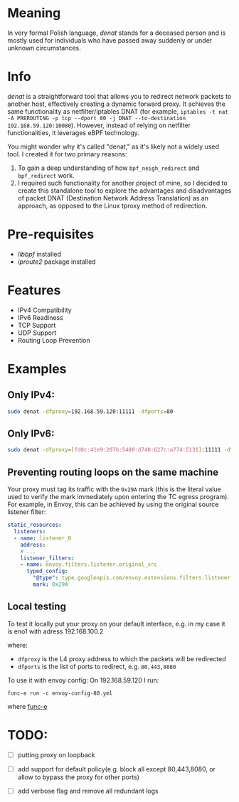 # Meaning
In very formal Polish language, _denat_ stands for a deceased person and is mostly used for individuals who have passed away suddenly or under unknown circumstances.

# Info
_denat_ is a straightforward tool that allows you to redirect network packets to another host, 
effectively creating a dynamic forward proxy. 
It achieves the same functionality as netfilter/iptables DNAT (for example, `iptables -t nat -A PREROUTING -p tcp --dport 80 -j DNAT --to-destination 192.168.59.120:10080`). 
However, instead of relying on netfilter functionalities, it leverages eBPF technology. 


You might wonder why it's called "denat," as it's likely not a widely used tool. I created it for two primary reasons:
1. To gain a deep understanding of how `bpf_neigh_redirect` and `bpf_redirect` work.
2. I required such functionality for another project of mine, so I decided to create this standalone tool to explore the advantages and disadvantages of packet DNAT (Destination Network Address Translation) as an approach, as opposed to the Linux tproxy method of redirection.

# Pre-requisites
- _libbpf_ installed
- _iproute2_ package installed

# Features
- IPv4 Compatibility
- IPv6 Readiness
- TCP Support
- UDP Support
- Routing Loop Prevention


# Examples
## Only IPv4:
```bash
sudo denat -dfproxy=192.168.59.120:11111 -dfports=80
```
## Only IPv6:
```bash
sudo denat -dfproxy=[fd0c:41e9:207b:5400:d740:627c:a774:5131]:11111 -dfports=80,443
```

## Preventing routing loops on the same machine
Your proxy must tag its traffic with the `0x29A` mark (this is the literal value used to verify the mark immediately upon entering the TC egress program). 
For example, in Envoy, this can be achieved by using the original source listener filter:
```yaml
static_resources:
  listeners:
  - name: listener_0
    address:
    # ...  
    listener_filters:
    - name: envoy.filters.listener.original_src
      typed_config:
        "@type": type.googleapis.com/envoy.extensions.filters.listener.original_src.v3.OriginalSrc
        mark: 0x29A
```

## Local testing
To test it locally put your proxy on your default interface, e.g. in my case it is eno1 with adress 192.168.100.2

where: 
- `dfproxy` is the L4 proxy address to which the packets will be redirected
- `dfports` is the list of ports to redirect, e.g. `80,443,8080`

To use it with envoy config:
On 192.168.59.120 I run:

```
func-e run -c envoy-config-80.yml
```
where [func-e](https://func-e.io/)

# TODO:
- [ ] putting proxy on loopback
- [ ] add support for default policy(e.g. block all except 80,443,8080, or allow to bypass the proxy for other ports)
- [ ] add verbose flag and remove all redundant logs



